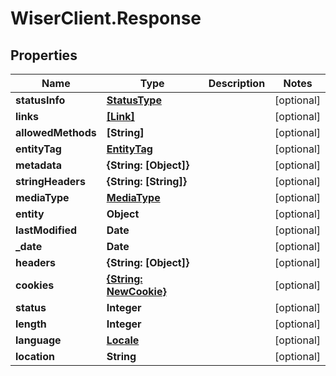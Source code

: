# WiserClient.Response

## Properties
Name | Type | Description | Notes
------------ | ------------- | ------------- | -------------
**statusInfo** | [**StatusType**](StatusType.md) |  | [optional] 
**links** | [**[Link]**](Link.md) |  | [optional] 
**allowedMethods** | **[String]** |  | [optional] 
**entityTag** | [**EntityTag**](EntityTag.md) |  | [optional] 
**metadata** | **{String: [Object]}** |  | [optional] 
**stringHeaders** | **{String: [String]}** |  | [optional] 
**mediaType** | [**MediaType**](MediaType.md) |  | [optional] 
**entity** | **Object** |  | [optional] 
**lastModified** | **Date** |  | [optional] 
**_date** | **Date** |  | [optional] 
**headers** | **{String: [Object]}** |  | [optional] 
**cookies** | [**{String: NewCookie}**](NewCookie.md) |  | [optional] 
**status** | **Integer** |  | [optional] 
**length** | **Integer** |  | [optional] 
**language** | [**Locale**](Locale.md) |  | [optional] 
**location** | **String** |  | [optional] 


